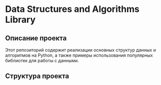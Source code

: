 # Data Structures and Algorithms Library

## Описание проекта

Этот репозиторий содержит реализации основных структур данных и алгоритмов на Python, а также примеры использования популярных библиотек для работы с данными.

## Структура проекта
